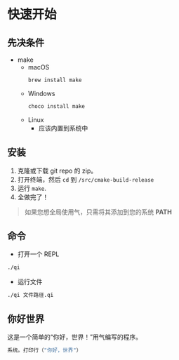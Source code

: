 # 快速开始
## 先决条件
* make
    * macOS
      ```bash
      brew install make
      ```
    * Windows
      ```bash
      choco install make
      ```
    * Linux
        * 应该内置到系统中

## 安装

1. 克隆或下载 git repo 的 zip。
2. 打开终端，然后 ```cd``` 到 ```/src/cmake-build-release```
3. 运行 ```make```.
4. 全做完了！

> 如果您想全局使用气，只需将其添加到您的系统 **PATH**

## 命令
- 打开一个 REPL
```bash
./qi
```
- 运行文件
```bash
./qi 文件路径.qi
```

## 你好世界

这是一个简单的“你好，世界！”用气编写的程序。
```c
系统。打印行（"你好，世界"）
```